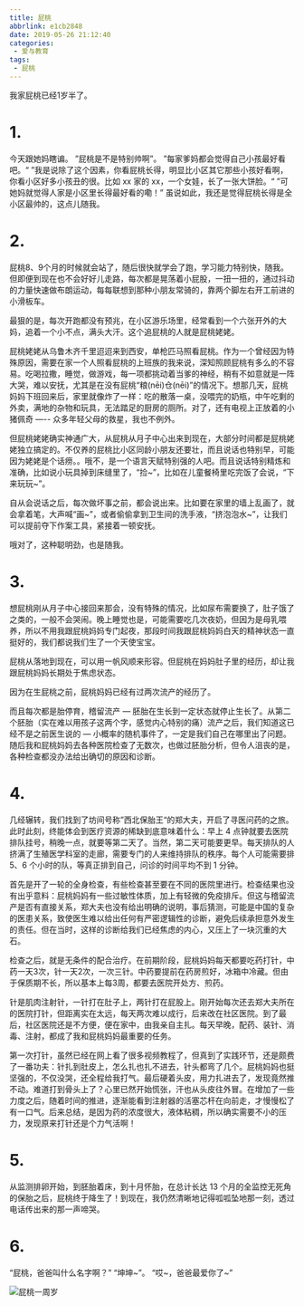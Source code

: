 ```yaml
---
title: 屁桃
abbrlink: e1cb2848
date: 2019-05-26 21:12:40
categories: 
 - 爱与教育
tags:
 - 屁桃
---
```


我家屁桃已经1岁半了。

<!--more-->

# 1.
今天跟她妈瞎谝。
”屁桃是不是特别帅啊”。
”每家爹妈都会觉得自己小孩最好看吧。“
”我是说除了这个因素，你看屁桃长得，明显比小区其它那些小孩好看啊，你看小区好多小孩丑的很。比如 xx 家的 xx，一个女娃，长了一张大饼脸。“
”可她妈就觉得人家是小区里长得最好看的嘞！”
虽说如此，我还是觉得屁桃长得是全小区最帅的，这点儿随我。

# 2.
屁桃8、9个月的时候就会站了，随后很快就学会了跑，学习能力特别快，随我。但即便到现在也不会好好儿走路，每次都是晃荡着小屁股，一扭一扭的，通过抖动的力量快速做布朗运动，每每联想到那种小朋友常骑的，靠两个脚左右开工前进的小滑板车。

最狠的是，每次开跑都没有预兆，在小区游乐场里，经常看到一个六张开外的大妈，追着一个小不点，满头大汗。这个追屁桃的人就是屁桃姥姥。

屁桃姥姥从乌鲁木齐千里迢迢来到西安，单枪匹马照看屁桃。作为一个曾经因为特殊原因，需要在家一个人照看屁桃的上班族的我来说，深知照顾屁桃有多么的不容易。吃喝拉撒，睡觉，做游戏，每一项都挑动着当爹的神经，稍有不如意就是一阵大哭，难以安抚，尤其是在没有屁桃“粮(nēi)仓(nēi)”的情况下。想那几天，屁桃妈妈下班回来后，家里就像炸了一样：吃的散落一桌，没喂完的奶瓶，中午吃剩的外卖，满地的杂物和玩具，无法踏足的厨房的厕所。对了，还有电视上正放着的小猪佩奇 —-- 众多年轻父母的救星，我也不例外。

但屁桃姥姥确实神通广大，从屁桃从月子中心出来到现在，大部分时间都是屁桃姥姥独立搞定的。不仅养的屁桃比小区同龄小朋友还要壮，而且说话也特别早，可能因为姥姥是个话痨。。哦不，是一个语言天赋特别强的人吧。而且说话特别精炼和准确，比如说小玩具掉到床缝里了，“捡\~”，比如在儿童餐椅里吃完饭了会说，“下来玩玩\~”。

自从会说话之后，每次做坏事之前，都会说出来。比如要在家里的墙上乱画了，就会拿着笔，大声喊“画\~”，或者偷偷拿到卫生间的洗手液，“挤泡泡水~”，让我们可以提前夺下作案工具，紧接着一顿安抚。

哦对了，这种聪明劲，也是随我。

# 3.
想屁桃刚从月子中心接回来那会，没有特殊的情况，比如尿布需要换了，肚子饿了之类的，一般不会哭闹。晚上睡觉也是，可能需要吃几次夜奶，但因为是母乳喂养，所以不用我跟屁桃妈妈专门起夜，那段时间我跟屁桃妈妈白天的精神状态一直挺好的，我们都说我们生了一个天使宝宝。

屁桃从落地到现在，可以用一帆风顺来形容。但屁桃在妈妈肚子里的经历，却让我跟屁桃妈妈长期处于焦虑状态。

因为在生屁桃之前，屁桃妈妈已经有过两次流产的经历了。

而且每次都是胎停育，稽留流产 — 胚胎在生长到一定状态就停止生长了。从第二个胚胎（实在难以用孩子这两个字，感觉内心特别的痛）流产之后，我们知道这已经不是之前医生说的 — 小概率的随机事件了，一定是我们自己在哪里出了问题。随后我和屁桃妈妈去各种医院检查了无数次，也做过胚胎分析，但令人沮丧的是，各种检查都没办法给出确切的原因和诊断。

# 4.
几经辗转，我们找到了坊间号称”西北保胎王“的郑大夫，开启了寻医问药的之旅。此时此刻，终能体会到医疗资源的稀缺到底意味着什么：早上 4 点钟就要去医院排队挂号，稍晚一点，就要等第二天了。当然，第二天可能要更早。每天排队的人挤满了生殖医学科室的走廊，需要专门的人来维持排队的秩序。每个人可能需要排 5、6 个小时的队，等真正排到自己，问诊的时间平均不到 1 分钟。

首先是开了一轮的全身检查，有些检查甚至要在不同的医院里进行。检查结果也没有出乎意料：屁桃妈妈有一些过敏性体质，加上有轻微的免疫排斥。但这与稽留流产是否有直接关系，郑大夫也没有给出明确的说明，事后猜测，可能是中国的复杂的医患关系，致使医生难以给出任何有严密逻辑性的诊断，避免后续承担意外发生的责任。但在当时，这样的诊断给我们已经焦虑的内心，又压上了一块沉重的大石。

检查之后，就是无条件的配合治疗。在前期阶段，屁桃妈妈每天都要吃药打针，中药一天3次，针一天2次，一次三针。中药要提前在药房煎好，冰箱中冷藏。但由于保质期不长，所以基本上每3周，都要去医院开处方、煎药。

针是肌肉注射针，一针打在肚子上，两针打在屁股上。刚开始每次还去郑大夫所在的医院打针，但距离实在太远，每天两次难以成行，后来改在社区医院。到了最后，社区医院还是不方便，便在家中，由我亲自主扎。每天早晚，配药、装针、消毒、注射，都成了我和屁桃妈妈最重要的任务。

第一次打针，虽然已经在网上看了很多视频教程了，但真到了实践环节，还是颇费了一番功夫：针扎到肚皮上，怎么扎也扎不进去，针头都弯了几个。屁桃妈妈也挺坚强的，不仅没哭，还全程给我打气。最后硬着头皮，用力扎进去了，发现竟然推不动。难道打到骨头上了？心里已然开始慌张，汗也从头皮往外冒。在增加了一些力度之后，随着时间的推进，逐渐能看到注射器的活塞芯杆在向前走，才慢慢松了有一口气。后来总结，是因为药的浓度很大，液体粘稠，所以确实需要不小的压力，发现原来打针还是个力气活啊！

# 5.
从监测排卵开始，到胚胎着床，到十月怀胎，在总计长达 13 个月的全监控无死角的保胎之后，屁桃终于降生了！到现在，我仍然清晰地记得呱呱坠地那一刻，透过电话传出来的那一声啼哭。

# 6.
“屁桃，爸爸叫什么名字啊？”
“坤坤\~”。
“哎\~，爸爸最爱你了\~”

![屁桃一周岁](
https://mrz-blog.oss-cn-beijing.aliyuncs.com/46418-b8ddd6caf5304f46_pitao.jpg)
